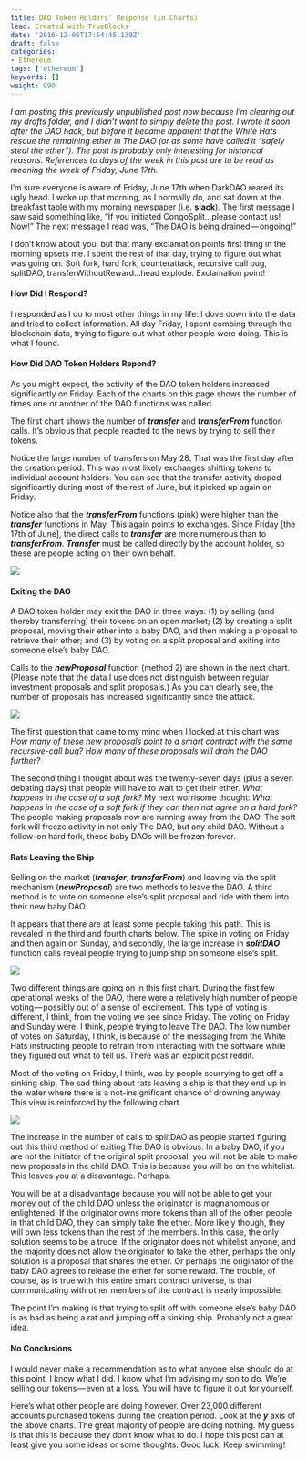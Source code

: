 ```yaml
---
title: DAO Token Holders’ Response (in Charts)
lead: Created with TrueBlocks
date: '2016-12-06T17:54:45.139Z'
draft: false
categories:
- Ethereum
tags: ['ethereum']
keywords: []
weight: 990
---
```


_I am posting this previously unpublished post now because I’m clearing out my drafts folder, and I didn’t want to simply delete the post. I wrote it soon after the DAO hack, but before it became apparent that the White Hats rescue the remaining ether in The DAO (or as some have called it “safely steal the ether”). The post is probably only interesting for historical reasons. References to days of the week in this post are to be read as meaning the week of Friday, June 17th._

I’m sure everyone is aware of Friday, June 17th when DarkDAO reared its ugly head. I woke up that morning, as I normally do, and sat down at the breakfast table with my morning newspaper (i.e. **slack**). The first message I saw said something like, “If you initiated CongoSplit…please contact us! Now!” The next message I read was, “The DAO is being drained — ongoing!”

I don’t know about you, but that many exclamation points first thing in the morning upsets me. I spent the rest of that day, trying to figure out what was going on. Soft fork, hard fork, counterattack, recursive call bug, splitDAO, transferWithoutReward…head explode. Exclamation point!

#### How Did I Respond?

I responded as I do to most other things in my life: I dove down into the data and tried to collect information. All day Friday, I spent combing through the blockchain data, trying to figure out what other people were doing. This is what I found.

#### How Did DAO Token Holders Repond?

As you might expect, the activity of the DAO token holders increased significantly on Friday. Each of the charts on this page shows the number of times one or another of the DAO functions was called.

The first chart shows the number of **_transfer_** and **_transferFrom_** function calls. It’s obvious that people reacted to the news by trying to sell their tokens.

Notice the large number of transfers on May 28. That was the first day after the creation period. This was most likely exchanges shifting tokens to individual account holders. You can see that the transfer activity droped significantly during most of the rest of June, but it picked up again on Friday.

Notice also that the **_transferFrom_** functions (pink) were higher than the **_transfer_** functions in May. This again points to exchanges. Since Friday \[the 17th of June\], the direct calls to **_transfer_** are more numerous than to **_transferFrom_**. **_Transfer_** must be called directly by the account holder, so these are people acting on their own behalf.

![](/blog/img/010-DAO-Token-Holders-Response-in-Charts-001.png)

#### Exiting the DAO

A DAO token holder may exit the DAO in three ways: (1) by selling (and thereby transferring) their tokens on an open market; (2) by creating a split proposal, moving their ether into a baby DAO, and then making a proposal to retrieve their ether; and (3) by voting on a split proposal and exiting into someone else’s baby DAO.

Calls to the **_newProposal_** function (method 2) are shown in the next chart. (Please note that the data I use does not distinguish between regular investment proposals and split proposals.) As you can clearly see, the number of proposals has increased significantly since the attack.

![](/blog/img/010-DAO-Token-Holders-Response-in-Charts-002.png)

The first question that came to my mind when I looked at this chart was _How many of these new proposals point to a smart contract with the same recursive-call bug? How many of these proposals will drain the DAO further?_

The second thing I thought about was the twenty-seven days (plus a seven debating days) that people will have to wait to get their ether. _What happens in the case of a soft fork?_ My next worrisome thought: _What happens in the case of a soft fork if they can then not agree on a hard fork?_ The people making proposals now are running away from the DAO. The soft fork will freeze activity in not only The DAO, but any child DAO. Without a follow-on hard fork, these baby DAOs will be frozen forever.

#### Rats Leaving the Ship

Selling on the market (**_transfer_**, **_transferFrom_**) and leaving via the split mechanism (**_newProposal_**) are two methods to leave the DAO. A third method is to vote on someone else’s split proposal and ride with them into their new baby DAO.

It appears that there are at least some people taking this path. This is revealed in the third and fourth charts below. The spike in voting on Friday and then again on Sunday, and secondly, the large increase in **_splitDAO_** function calls reveal people trying to jump ship on someone else’s split.

![](/blog/img/010-DAO-Token-Holders-Response-in-Charts-003.png)

Two different things are going on in this first chart. During the first few operational weeks of the DAO, there were a relatively high number of people voting — possibly out of a sense of excitement. This type of voting is different, I think, from the voting we see since Friday. The voting on Friday and Sunday were, I think, people trying to leave The DAO. The low number of votes on Saturday, I think, is because of the messaging from the White Hats instructing people to refrain from interacting with the software while they figured out what to tell us. There was an explicit post reddit.

Most of the voting on Friday, I think, was by people scurrying to get off a sinking ship. The sad thing about rats leaving a ship is that they end up in the water where there is a not-insignificant chance of drowning anyway. This view is reinforced by the following chart.

![](/blog/img/010-DAO-Token-Holders-Response-in-Charts-004.png)

The increase in the number of calls to splitDAO as people started figuring out this third method of exiting The DAO is obvious. In a baby DAO, if you are not the initiator of the original split proposal, you will not be able to make new proposals in the child DAO. This is because you will be on the whitelist. This leaves you at a disavantage. Perhaps.

You will be at a disadvantage because you will not be able to get your money out of the child DAO unless the originator is magnanomous or enlightened. If the originator owns more tokens than all of the other people in that child DAO, they can simply take the ether. More likely though, they will own less tokens than the rest of the members. In this case, the only solution seems to be a truce. If the originator does not whitelist anyone, and the majority does not allow the originator to take the ether, perhaps the only solution is a proposal that shares the ether. Or perhaps the originator of the baby DAO agrees to release the ether for some reward. The trouble, of course, as is true with this entire smart contract universe, is that communicating with other members of the contract is nearly impossible.

The point I’m making is that trying to split off with someone else’s baby DAO is as bad as being a rat and jumping off a sinking ship. Probably not a great idea.

#### No Conclusions

I would never make a recommendation as to what anyone else should do at this point. I know what I did. I know what I’m advising my son to do. We’re selling our tokens — even at a loss. You will have to figure it out for yourself.

Here’s what other people are doing however. Over 23,000 different accounts purchased tokens during the creation period. Look at the **_y_** axis of the above charts. The great majority of people are doing nothing. My guess is that this is because they don’t know what to do. I hope this post can at least give you some ideas or some thoughts. Good luck. Keep swimming!
